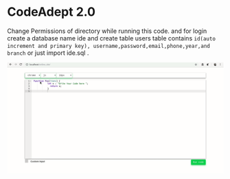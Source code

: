 # CodeAdept 2.0

  Change Permissions of directory while running this code.
  and for login create a database name ide  and create table users
  table contains `id(auto increment and primary key), username,password,email,phone,year,and branch` 
  or just import ide.sql .

  ![gif](compiler.gif)
